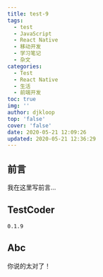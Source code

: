 ```yaml
---
title: test-9
tags:
  - test
  - JavaScript
  - React Native
  - 移动开发
  - 学习笔记
  - 杂文
categories:
  - Test
  - React Native
  - 生活
  - 前端开发
toc: true
img: ''
author: djkloop
top: 'false'
cover: 'false'
date: 2020-05-21 12:09:26
updated: 2020-05-21 12:36:29
---
```


## 前言  

我在这里写前言...  

## TestCoder   

<code>0.1.9</code>

## Abc

你说的太对了！